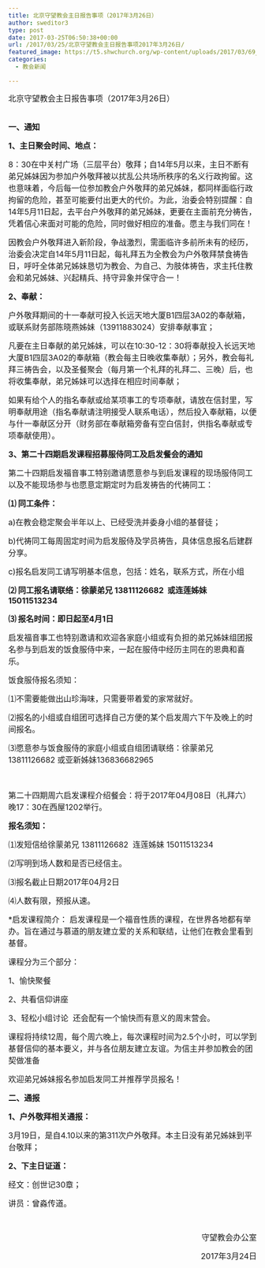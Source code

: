```yaml
---
title: 北京守望教会主日报告事项（2017年3月26日）
author: sweditor3
type: post
date: 2017-03-25T06:50:38+00:00
url: /2017/03/25/北京守望教会主日报告事项2017年3月26日/
featured_image: https://t5.shwchurch.org/wp-content/uploads/2017/03/69_140221115250_1-842x288.jpg
categories:
  - 教会新闻

---
```

<span style="font-size: 12pt;">北京守望教会主日报告事项（2017年3月26日）</span>

<!--more-->

**<span style="font-size: 12pt;"><br /> 一、通知</span>**

**<span style="font-size: 12pt;">1、主日聚会时间、地点：</span>**

<span style="font-size: 12pt;">8：30在中关村广场（三层平台）敬拜；自14年5月以来，主日不断有弟兄姊妹因为参加户外敬拜被以扰乱公共场所秩序的名义行政拘留。这也意味着，今后每一位参加教会户外敬拜的弟兄姊妹，都同样面临行政拘留的危险，甚至可能要付出更大的代价。为此，治委会特别提醒：自14年5月11日起，去平台户外敬拜的弟兄姊妹，更要在主面前充分祷告，凭着信心来面对可能的危险，同时做好相应的准备。愿主与我们同在！</span>

<span style="font-size: 12pt;">因教会户外敬拜进入新阶段，争战激烈，需面临许多前所未有的经历，治委会决定自14年5月11日起，每礼拜五为全教会为户外敬拜禁食祷告日，呼吁全体弟兄姊妹恳切为教会、为自己、为肢体祷告，求主托住教会和弟兄姊妹、兴起精兵、持守异象并保守合一！</span>

**<span style="font-size: 12pt;">2、奉献：</span>**

<span style="font-size: 12pt;">户外敬拜期间的十一奉献可投入长远天地大厦B1四层3A02的奉献箱，或联系财务部陈晓燕姊妹（13911883024）安排奉献事宜；</span>

<span style="font-size: 12pt;">凡要在主日奉献的弟兄姊妹，可以在10:30-12：30将奉献投入长远天地大厦B1四层3A02的奉献箱（教会每主日晚收集奉献）；另外，教会每礼拜三祷告会，以及圣餐聚会（每月第一个礼拜的礼拜二、三晚）后，也将收集奉献，弟兄姊妹可以选择在相应时间奉献；</span>

<span style="font-size: 12pt;">如果有给个人的指名奉献或给某项事工的专项奉献，请放在信封里，写明奉献用途（指名奉献请注明接受人联系电话），然后投入奉献箱，以便与什一奉献区分开（财务部在奉献箱旁备有空白信封，供指名奉献或专项奉献使用）。</span>

**<span style="font-size: 12pt;">3、第二十四期启发课程招募服侍同工及启发餐会的通知</span>**

<span style="font-size: 12pt;">第二十四期启发福音事工特别邀请愿意参与到启发课程的现场服侍同工以及不能现场参与也愿意定期定时为启发祷告的代祷同工：</span>

**<span style="font-size: 12pt;">⑴ 同工条件：</span>**
  
<span style="font-size: 12pt;">a)在教会稳定聚会半年以上、已经受洗并委身小组的基督徒；</span>
  
<span style="font-size: 12pt;">b)代祷同工每周固定时间为启发服侍及学员祷告，具体信息报名后建群分享。</span>
  
<span style="font-size: 12pt;">c)报名启发同工请写明基本信息，包括：姓名，联系方式，所在小组</span>
  
**<span style="font-size: 12pt;">⑵ 同工报名请联络：徐蒙弟兄 13811126682  或连莲姊妹 15011513234</span>**
  
**<span style="font-size: 12pt;">⑶ 报名时间：即日起至4月1日</span>**

<span style="font-size: 12pt;">启发福音事工也特别邀请和欢迎各家庭小组或有负担的弟兄姊妹组团报名参与到启发的饭食服侍中来，一起在服侍中经历主同在的恩典和喜乐。 </span>

<span style="font-size: 12pt;">饭食服侍报名须知：</span>
  
<span style="font-size: 12pt;">⑴不需要能做出山珍海味，只需要带着爱的家常就好。</span>
  
<span style="font-size: 12pt;">⑵报名的小组或自组团可选择自己方便的某个启发周六下午及晚上的时间报名。</span>
  
<span style="font-size: 12pt;">⑶愿意参与饭食服侍的家庭小组或自组团请联络：徐蒙弟兄 13811126682 或亚新姊妹136836682965</span>
  
<span style="font-size: 12pt;">    </span>
  
<span style="font-size: 12pt;">第二十四期周六启发课程介绍餐会：将于2017年04月08日（礼拜六）晚17：30在西屋1202举行。</span>

**<span style="font-size: 12pt;">报名须知：</span>**

<span style="font-size: 12pt;">⑴发短信给徐蒙弟兄 13811126682  连莲姊妹 15011513234</span>
  
<span style="font-size: 12pt;">⑵写明到场人数和是否已经信主。</span>
  
<span style="font-size: 12pt;">⑶报名截止日期2017年04月2日</span>
  
<span style="font-size: 12pt;">⑷人数有限，预报从速。</span>

<span style="font-size: 12pt;">*启发课程简介： 启发课程是一个福音性质的课程，在世界各地都有举办。旨在通过与慕道的朋友建立爱的关系和联结，让他们在教会里看到基督。</span>
  
<span style="font-size: 12pt;">课程分为三个部分： </span>
  
<span style="font-size: 12pt;">1、愉快聚餐</span>
  
<span style="font-size: 12pt;">2、共看信仰讲座</span>
  
<span style="font-size: 12pt;">3、轻松小组讨论  还会配有一个愉快而有意义的周末营会。</span>
  
<span style="font-size: 12pt;">课程将持续12周，每个周六晚上，每次课程时间为2.5个小时，可以学到基督信仰的基本要义，并与各位朋友建立友谊。为信主并参加教会的团契做准备</span>
  
<span style="font-size: 12pt;">欢迎弟兄姊妹报名参加启发同工并推荐学员报名！</span>

**<span style="font-size: 12pt;">二、通报</span>**

**<span style="font-size: 12pt;">1、户外敬拜相关通报：</span>**

<span style="font-size: 12pt;">3月19日，是自4.10以来的第311次户外敬拜。本主日没有弟兄姊妹到平台敬拜；</span>

**<span style="font-size: 12pt;">2、下主日证道：</span>**

<span style="font-size: 12pt;">经文：创世记30章；</span>

<span style="font-size: 12pt;">讲员：曾淼传道。</span>

&nbsp;

<p style="text-align: right;">
  <span style="font-size: 12pt;">守望教会办公室</span>
</p>

<p style="text-align: right;">
  <span style="font-size: 12pt;"> 2017年3月24日</span>
</p>